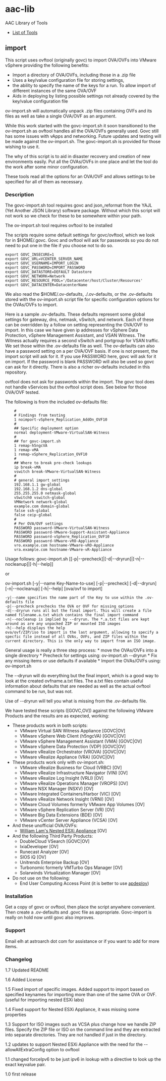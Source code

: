 # aac-lib
AAC Library of Tools

- <a href=https://github.com/Texiwill/aac-lib/tree/master/>List of Tools</a>

## import
This script uses ovftool (originally govc) to import OVA/OVFs into VMware
vSphere providing the following benefits:

* Import a directory of OVA/OVFs, including those in a .zip file
* Uses a key/value configuration file for storing settings, 
* the ability to specify the name of the keys for a run. To allow import of different instances of the same OVA/OVF
* Aids in deploying by listing possible settings not already covered by the key/value configuration file

ov-import.sh will automatically unpack .zip files containing OVFs and its files as well as take a single OVA/OVF as an argument.

While this work started with the govc-import.sh it soon transitioned to
the ov-import.sh as ovftool handles all the OVA/OVFs generally used. Govc
still has some issues with vApps and networking. Future updates and
testing will be made against the ov-import.sh. The govc-import.sh is
provided for those wishing to use it.

The why of this script is to aid in disaster recovery and creation of
new environments easily. Put all the OVAs/OVFs in one place and let the
tool do the work after some minor configuration. 

These tools read all the options for an OVA/OVF and allows settings to
be specified for all of them as necessary.

### Description
The govc-import.sh tool requires govc and json_reformat from the YAJL
(Yet Another JSON Library) software package. Without which this script
will not work so we check for these to be somewhere within your path.

The ov-import.sh tool requires ovftool to be installed

The scripts require some default settings for govc/ovftool, which we
look for in $HOME/.govc. Govc and ovftool will ask for passwords so you
do not need to put one in the file if you choose not to do so.

```
export GOVC_INSECURE=1
export GOVC_URL=VCENTER_SERVER_NAME
export GOVC_USERNAME=IMPORT_LOGIN
export GOVC_PASSWORD=IMPORT_PASSWORD
export GOVC_DATASTORE=DEFAULT Datastore
export GOVC_NETWORK=Network
export GOVC_RESOURCE_POOL='/Datacenter/host/Cluster/Resources'
export GOVC_DATACENTER=DatacenterName
```

We also read the $HOME/.ov-defaults, ./.ov-defaults, or the
.ov-defaults stored with the ov-import.sh script file for specific
configuration options for the OVAs/OVFs to import.

Here is a sample .ov-defaults. These defaults represent some
global settings for gateway, dns, netmask, vSwitch, and network. Each of
these can be overridden by a follow on setting representing the OVA/OVF
to import. In this case we have given ip addresses for vSphere Data
Protection, vSphere Management Assistant, and VSAN Witness. The Witness
actually requires a second vSwitch and portgroup for VSAN traffic. We set
those within the .ov-defaults file as well. The ov-defaults can also
have a password setting on a per OVA/OVF basis. If one is not present,
the import script will ask for it. If you use PASSWORD here, govc will
ask for it on import. If the password is blank PASSWORD will also be
used so govc can ask for it directly. There is also a richer ov-defaults
included in this repository.

ovtfool does not ask for passwords within the import. The govc tool does
not handle vServices but the ovftool script does. See below for those
OVA/OVF tested.

The following is from the included ov-defaults file:
```
	#
	# Findings from testing
	1 noimport-vSphere_Replication_AddOn_OVF10
	#
	## Specific deployment option
	normal deployment-VMware-VirtualSAN-Witness
	#
	## for govc-import.sh
	1 remap-h5ngcVA
	1 remap-vMA
	1 remap-vSphere_Replication_OVF10
	#
	## Where to break pre-check lookups
	ip break-vMA
	vswitch break-VMware-VirtualSAN-Witness
	#
	# general import settings
	192.168.1.1 gw-global
	192.168.1.2 dns-global
	255.255.255.0 netmask-global
	vSwitch0 vswitch-global
	VMNetwork network-global
	example.com domain-global
	false ssh-global
	false ceip-global
	#
	# Per OVA/OVF settings
	PASSWORD password-VMware-VirtualSAN-Witness
	PASSWORD password-VMware-Support-Assistant-Appliance
	PASSWORD password-vSphere_Replication_OVF10
	PASSWORD password-VMware-vRO-Appliance
	vro.example.com hostname-VMware-vRO-Appliance
	vra.example.com hostname-VMware-vR-Appliance
```

Usage follows:
govc-import.sh [[-p|--precheck]|[-d|--dryrun]|[-n|--nocleanup]|[-h|--help]]

or

ov-import.sh [-y|--name Key-Name-to-use] [-p|--precheck] [-d|--dryrun] [-n|--nocleanup] [-h|--help] [ova/ovf to import]

	-y|--name specifies the name part of the Key to use within the .ov-defaults file
	-p|--precheck prechecks the OVA or OVF for missing options
	-d|--dryrun runs all but the final import. This will create a file named filename.a.txt which contains the final import command
	-n|--nocleanup is implied by --dryrun. The *.a.txt files are kept around as are any unpacked ZIP or mounted ISO images
	-h|--help displays the help
	ova/ovf/ZIP/iso to import is the last argument, allowing to specify a specfic file instead of all OVAs, OVFs, and ZIP files within the current directory. This is the only way to import from an ISO image.

General usage is really a three step process:
	* move the OVAs/OVFs into a single directrory
	* Precheck for settings using: ov-import.sh --dryrun
	* Fix any missing items or use defaults if available
	* Import the OVAs/OVFs using: ov-import.sh


The --dryrun will do everything but the final import, which is
a good way to look at the created ovfname.a.txt files. The a.txt files
contain useful information about defaults that are needed as well as
the actual ovftool command to be run, but was not.

Use of --dryrun will tell you what is missing from the .ov-defaults file.

We have tested these scripts ([GOVC,OV]) against the following VMware
Products and the results are as expected, working:

* These products work in both scripts:
  * VMware Virtual SAN Witness Appliance [GOVC|OV]
  * VMware vSphere Web Client (h5ngcVA) [GOVC|OV]
  * VMware vSphere Management Assistant (VMA) [GOVC|OV]
  * VMware vSphere Data Protection (VDP) [GOVC|OV]
  * VMware vRealize Orchestrator (VROVA) [GOVC|OV]
  * VMware vRealize Appliance (VRA) [GOVC|OV]
* These products work only with ov-import.sh:
  * VMware vRealize Business for Cloud (VRBC) [OV]
  * VMware vRealize Infrastructure Navigator (VIN) [OV]
  * VMware vRealize Log Insight (VRLI) [OV]
  * VMware vRealize Operations Manager (VROPS) [OV]
  * VMware NSX Manager (NSXV) [OV]
  * VMware Integrated Containers/Harbor (VIC) [OV]
  * VMware vRealize Network Insight (VRNI) [OV]
  * VMware Cloud Volumes formerly VMware App Volumes [OV]
  * VMware vSphere Replication Server (VR) [OV]
  * VMware Big Data Extensions (BDE) [OV]
  * VMware vCenter Server Appliance (VCSA) [OV]
* And these unofficial OVA/OVFs:
  * <a href="http://www.virtuallyghetto.com/2016/11/esxi-6-5-virtual-appliance-is-now-available.html">William Lam's Nested ESXi Appliance</a> [OV]
* And the following Third Party Products:
  * DoubleCloud VSearch [GOVC|OV]
  * IxiaDeveloper [OV]
  * Runecast Analyzer [OV]
  * SIOS iQ [OV]
  * Unitrends Enterprise Backup [OV]
  * Turbonomic formerly VMTurbo Ops Manager [OV]
  * Solarwinds Virtualization Manager [OV]
* Do not use on the following:
  * End User Computing Access Point (it is better to use <a href=https://communities.vmware.com/docs/DOC-30835>apdeploy</a>)

### Installation
Get a copy of govc or ovftool, then place the script anywhere
convenient. Then create a .ov-defaults and .govc file as appropriate.
Govc-import is really on hold now until govc also improves.

### Support
Email elh at astroarch dot com for assistance or if you want to add
for more items.

### Changelog
1.7 Updated README

1.6 Added License

1.5 Fixed import of specific images. Added support to import based on specified keynames for importing more than one of the same OVA or OVF. (useful for importing nested ESXi labs)

1.4 Fixed support for Nested ESXi Appliance, it was missing some properties

1.3 Support for ISO images such as VCSA plus change how we handle ZIP files. Specify the ZIP file or ISO on the command line and they are extracted into separate directories. They are not handled if just in the directory.

1.2 updates to support Nested ESXi Appliance with the need for the --allowAllExtraConfig option to ovftool

1.1 changed forceIpv6 to be just ipv6 in lookup with a directive to look up the exact keyvalue pair. 

1.0 first release

